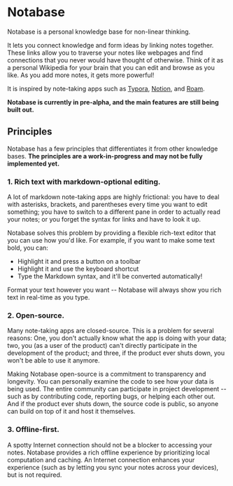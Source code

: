 # Notabase

Notabase is a personal knowledge base for non-linear thinking.

It lets you connect knowledge and form ideas by linking notes together. These links allow you to traverse your notes like webpages and find connections that you never would have thought of otherwise. Think of it as a personal Wikipedia for your brain that you can edit and browse as you like. As you add more notes, it gets more powerful!

It is inspired by note-taking apps such as [Typora](https://typora.io), [Notion](https://notion.so), and [Roam](https://roamresearch.com).

**Notabase is currently in pre-alpha, and the main features are still being built out.**

## Principles

Notabase has a few principles that differentiates it from other knowledge bases. **The principles are a work-in-progress and may not be fully implemented yet.**

### 1. Rich text with markdown-optional editing.

A lot of markdown note-taking apps are highly frictional: you have to deal with asterisks, brackets, and parentheses every time you want to edit something; you have to switch to a different pane in order to actually read your notes; or you forget the syntax for links and have to look it up.

Notabase solves this problem by providing a flexible rich-text editor that you can use how you'd like. For example, if you want to make some text bold, you can:
- Highlight it and press a button on a toolbar
- Highlight it and use the keyboard shortcut
- Type the Markdown syntax, and it'll be converted automatically!

Format your text however you want -- Notabase will always show you rich text in real-time as you type.

### 2. Open-source.

Many note-taking apps are closed-source. This is a problem for several reasons: One, you don't actually know what the app is doing with your data; two, you (as a user of the product) can't directly participate in the development of the product; and three, if the product ever shuts down, you won't be able to use it anymore.

Making Notabase open-source is a commitment to transparency and longevity. You can personally examine the code to see how your data is being used. The entire community can participate in project development -- such as by contributing code, reporting bugs, or helping each other out. And if the product ever shuts down, the source code is public, so anyone can build on top of it and host it themselves.

### 3. Offline-first.

A spotty Internet connection should not be a blocker to accessing your notes. Notabase provides a rich offline experience by prioritizing local computation and caching. An Internet connection enhances your experience (such as by letting you sync your notes across your devices), but is not required.
